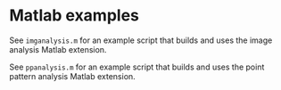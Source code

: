 # Matlab examples

See `imganalysis.m` for an example script that builds and uses the image analysis Matlab extension.

See `ppanalysis.m` for an example script that builds and uses the point pattern analysis Matlab extension.
